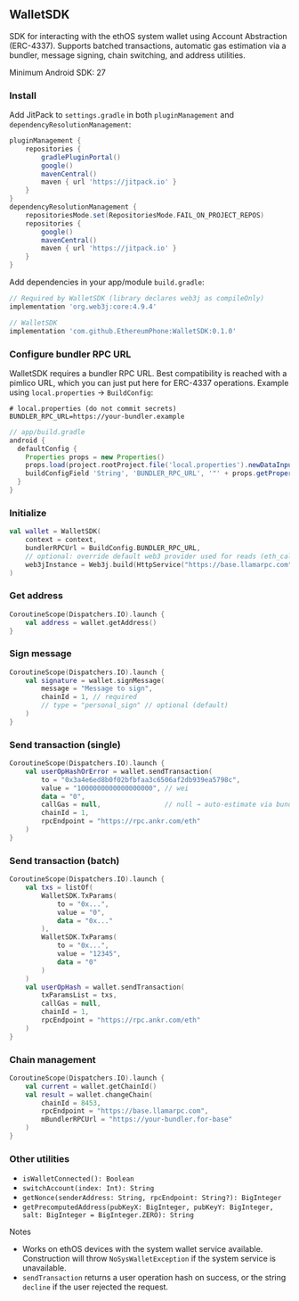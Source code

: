 ## WalletSDK

SDK for interacting with the ethOS system wallet using Account Abstraction (ERC-4337). Supports batched transactions, automatic gas estimation via a bundler, message signing, chain switching, and address utilities.

Minimum Android SDK: 27

### Install

Add JitPack to `settings.gradle` in both `pluginManagement` and `dependencyResolutionManagement`:

```groovy
pluginManagement {
    repositories {
        gradlePluginPortal()
        google()
        mavenCentral()
        maven { url 'https://jitpack.io' }
    }
}
dependencyResolutionManagement {
    repositoriesMode.set(RepositoriesMode.FAIL_ON_PROJECT_REPOS)
    repositories {
        google()
        mavenCentral()
        maven { url 'https://jitpack.io' }
    }
}
```

Add dependencies in your app/module `build.gradle`:

```groovy
// Required by WalletSDK (library declares web3j as compileOnly)
implementation 'org.web3j:core:4.9.4'

// WalletSDK
implementation 'com.github.EthereumPhone:WalletSDK:0.1.0'
```

### Configure bundler RPC URL

WalletSDK requires a bundler RPC URL. Best compatibility is reached with a pimlico URL, which you can just put here for ERC-4337 operations. Example using `local.properties` → `BuildConfig`:

```properties
# local.properties (do not commit secrets)
BUNDLER_RPC_URL=https://your-bundler.example
```

```groovy
// app/build.gradle
android {
  defaultConfig {
    Properties props = new Properties()
    props.load(project.rootProject.file('local.properties').newDataInputStream())
    buildConfigField 'String', 'BUNDLER_RPC_URL', '"' + props.getProperty('BUNDLER_RPC_URL') + '"'
  }
}
```

### Initialize

```kotlin
val wallet = WalletSDK(
    context = context,
    bundlerRPCUrl = BuildConfig.BUNDLER_RPC_URL,
    // optional: override default web3 provider used for reads (eth_call, code, etc.)
    web3jInstance = Web3j.build(HttpService("https://base.llamarpc.com"))
)
```

### Get address

```kotlin
CoroutineScope(Dispatchers.IO).launch {
    val address = wallet.getAddress()
}
```

### Sign message

```kotlin
CoroutineScope(Dispatchers.IO).launch {
    val signature = wallet.signMessage(
        message = "Message to sign",
        chainId = 1, // required
        // type = "personal_sign" // optional (default)
    )
}
```

### Send transaction (single)

```kotlin
CoroutineScope(Dispatchers.IO).launch {
    val userOpHashOrError = wallet.sendTransaction(
        to = "0x3a4e6ed8b0f02bfbfaa3c6506af2db939ea5798c",
        value = "1000000000000000000", // wei
        data = "0",
        callGas = null,                // null → auto-estimate via bundler
        chainId = 1,
        rpcEndpoint = "https://rpc.ankr.com/eth"
    )
}
```

### Send transaction (batch)

```kotlin
CoroutineScope(Dispatchers.IO).launch {
    val txs = listOf(
        WalletSDK.TxParams(
            to = "0x...",
            value = "0",
            data = "0x..."
        ),
        WalletSDK.TxParams(
            to = "0x...",
            value = "12345",
            data = "0"
        )
    )
    val userOpHash = wallet.sendTransaction(
        txParamsList = txs,
        callGas = null,
        chainId = 1,
        rpcEndpoint = "https://rpc.ankr.com/eth"
    )
}
```

### Chain management

```kotlin
CoroutineScope(Dispatchers.IO).launch {
    val current = wallet.getChainId()
    val result = wallet.changeChain(
        chainId = 8453,
        rpcEndpoint = "https://base.llamarpc.com",
        mBundlerRPCUrl = "https://your-bundler.for-base"
    )
}
```

### Other utilities

- `isWalletConnected(): Boolean`
- `switchAccount(index: Int): String`
- `getNonce(senderAddress: String, rpcEndpoint: String?): BigInteger`
- `getPrecomputedAddress(pubKeyX: BigInteger, pubKeyY: BigInteger, salt: BigInteger = BigInteger.ZERO): String`

Notes
- Works on ethOS devices with the system wallet service available. Construction will throw `NoSysWalletException` if the system service is unavailable.
- `sendTransaction` returns a user operation hash on success, or the string `decline` if the user rejected the request.
